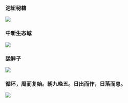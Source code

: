 ### 泡妞秘籍
![](http://imgsrc.baidu.com/forum/pic/item/0f92acaf2edda3ccb98ae9240de93901203f92e8.jpg)

### 中新生态城
![](https://www.eco-city.gov.cn/r/cms/www/default/img/index/xiaoE.gif)

### 舔脖子
![](https://imgsa.baidu.com/forum/pic/item/a924f003738da977476e2d89b351f8198718e300.jpg)

### 循环，周而复始。朝九晚五。日出而作，日落而息。
![](https://www.imydl.com/wp-content/uploads/2017/12/2017122903170274.gif)
